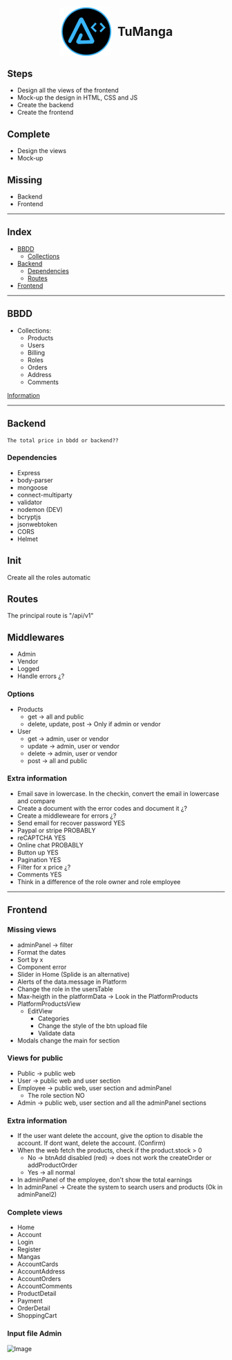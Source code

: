 <h1 style="display:flex;width=100%;justify-content:center;align-items:center;gap: 15px"><img src="../layout/assets/images/BrandT2.png" alt="arnaizDev brand" style="width:120px" /> TuManga</h1>

## Steps

- Design all the views of the frontend
- Mock-up the design in HTML, CSS and JS
- Create the backend
- Create the frontend


## Complete

- Design the views
- Mock-up

## Missing

- Backend
- Frontend

---

## Index

* [BBDD](#bbdd)
    * [Collections](#collections)
* [Backend](#backend)
    * [Dependencies](#dependencies)
    * [Routes](./Routes.md)
* [Frontend](#frontend)

---

## BBDD

- Collections:
    - Products
    - Users
    - Billing
    - Roles
    - Orders
    - Address
    - Comments


[Information](./Collections.md)

---

## **Backend**

    The total price in bbdd or backend??

### Dependencies

* Express
* body-parser
* mongoose
* connect-multiparty
* validator
* nodemon (DEV)
* bcryptjs
* jsonwebtoken
* CORS
* Helmet


## Init

Create all the roles automatic

## Routes

The principal route is "/api/v1"


## Middlewares

* Admin
* Vendor
* Logged
* Handle errors ¿?


### Options

* Products
    * get -> all and public
    * delete, update, post ->  Only if admin or vendor
* User
    * get -> admin, user or vendor
    * update -> admin, user or vendor
    * delete -> admin, user or vendor
    * post -> all and public


### Extra information

* Email save in lowercase. In the checkin, convert the email in lowercase and compare
* Create a document with the error codes and document it ¿?
* Create a middleweare for errors ¿?
* Send email for recover password YES
* Paypal or stripe PROBABLY
* reCAPTCHA YES
* Online chat PROBABLY
* Button up YES
* Pagination YES
* Filter for x price ¿?
* Comments YES
* Think in a difference of the role owner and role employee


---
## Frontend

### Missing views

* adminPanel -> filter
* Format the dates
* Sort by x
* Component error
* Slider in Home (Splide is an alternative)
* Alerts of the data.message in Platform
* Change the role in the usersTable
* Max-heigth in the platformData -> Look in the PlatformProducts
* PlatformProductsView
  * EditView
    * Categories
    * Change the style of the btn upload file
    * Validate data
* Modals change the main for section


### Views for public

* Public -> public web
* User -> public web and user section
* Employee -> public web, user section and adminPanel
    * The role section NO
* Admin -> public web, user section and all the adminPanel sections


### Extra information

* If the user want delete the account, give the option to disable the account. If dont want, delete the account. (Confirm)
* When the web fetch the products, check if the product.stock > 0
  * No -> btnAdd disabled (red) -> does not work the createOrder or addProductOrder
  * Yes -> all normal
* In adminPanel of the employee, don't show the total earnings
* In adminPanel -> Create the system to search users and products (Ok in adminPanel2)

### Complete views

* Home
* Account
* Login
* Register
* Mangas
* AccountCards
* AccountAddress
* AccountOrders
* AccountComments
* ProductDetail
* Payment
* OrderDetail
* ShoppingCart


### Input file Admin

![Image](..%5Clayout%5Cassets%5Cimages%5CinputFile.PNG)